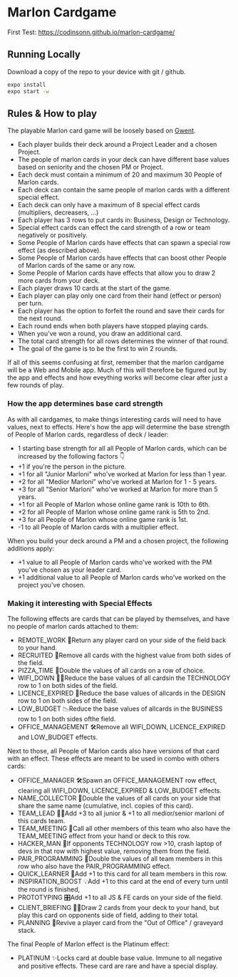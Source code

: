 # Marlon Cardgame

First Test: https://codinsonn.github.io/marlon-cardgame/

## Running Locally

Download a copy of the repo to your device with git / github.

```bash
expo install
expo start -w
```

## Rules & How to play

The playable Marlon card game will be loosely based on [Gwent](https://www.playgwent.com/en/join).

-   Each player builds their deck around a Project Leader and a chosen Project.
-   The people of marlon cards in your deck can have different base values based on seniority and the chosen PM or Project.
-   Each deck must contain a minimum of 20 and maximum 30 People of Marlon cards.
-   Each deck can contain the same people of marlon cards with a different special effect.
-   Each deck can only have a maximum of 8 special effect cards (multipliers, decreasers, ...)
-   Each player has 3 rows to put cards in: Business, Design or Technology.
-   Special effect cards can effect the card strength of a row or team negatively or positively.
-   Some People of Marlon cards have effects that can spawn a special row effect (as described above).
-   Some People of Marlon cards have effects that can boost other People of Marlon cards of the same or any row.
-   Some People of Marlon cards have effects that allow you to draw 2 more cards from your deck.
-   Each player draws 10 cards at the start of the game.
-   Each player can play only one card from their hand (effect or person) per turn.
-   Each player has the option to forfeit the round and save their cards for the next round.
-   Each round ends when both players have stopped playing cards.
-   When you've won a round, you draw an additional card.
-   The total card strength for all rows determines the winner of that round.
-   The goal of the game is to be the first to win 2 rounds.

If all of this seems confusing at first, remember that the marlon cardgame will be a Web and Mobile app. Much of this will therefore be figured out by the app and effects and how eveything works will become clear after just a few rounds of play.

### How the app determines base card strength

As with all cardgames, to make things interesting cards will need to have values, next to effects. Here's how the app will determine the base strength of People of Marlon cards, regardless of deck / leader:

-   1 starting base strength for all all People of Marlon cards, which can be increased by the following factors 👇
-   +1 if you're the person in the picture.
-   +1 for all "Junior Marloni" who've worked at Marlon for less than 1 year.
-   +2 for all "Medior Marloni" who've worked at Marlon for 1 - 5 years.
-   +3 for all "Senior Marloni" who've worked at Marlon for more than 5 years.
-   +1 for all People of Marlon whose online game rank is 10th to 6th.
-   +2 for all People of Marlon whose online game rank is 5th to 2nd.
-   +3 for all People of Marlon whose online game rank is 1st.
-   -1 to all People of Marlon cards with a multiplier effect.

When you build your deck around a PM and a chosen project, the following additions apply:

-   +1 value to all People of Marlon cards who've worked with the PM you've chosen as your leader card.
-   +1 additional value to all People of Marlon cards who've worked on the project you've chosen.

### Making it interesting with Special Effects

The following effects are cards that can be played by themselves, and have no people of marlon cards attached to them:

-   REMOTE_WORK 🏡Return any player card on your side of the field back to your hand.
-   RECRUITED 👋Remove all cards with the highest value from both sides of the field.
-   PIZZA_TIME 🍕Double the values of all cards on a row of choice.
-   WIFI_DOWN 🙅‍♂️Reduce the base values of all cardsin the TECHNOLOGY row to 1 on both sides of the field.
-   LICENCE_EXPIRED 🔐Reduce the base values of allcards in the DESIGN row to 1 on both sides of the field.
-   LOW_BUDGET 📉Reduce the base values of allcards in the BUSINESS row to 1 on both sides ofthe field.
-   OFFICE_MANAGEMENT 🛠Remove all WIFI_DOWN, LICENCE_EXPIRED and LOW_BUDGET effects.

Next to those, all People of Marlon cards also have versions of that card with an effect. These effects are meant to be used in combo with others cards:

-   OFFICE_MANAGER 🛠Spawn an OFFICE_MANAGEMENT row effect, clearing all WIFI_DOWN, LICENCE_EXPIRED & LOW_BUDGET effects.
-   NAME_COLLECTOR 👥Double the values of all cards on your side that share the same name (cumulative, incl. copies of this card).
-   TEAM_LEAD 🧙‍♂️Add +3 to all junior & +1 to all medior/senior marloni of this cards team.
-   TEAM_MEETING 🚀Call all other members of this team who also have the TEAM_MEETING effect from your hand or deck to this row.
-   HACKER_MAN 🤖If opponents TECHNOLOGY row >10, crash laptop of devs in that row with highest value, removing them from the field.
-   PAIR_PROGRAMMING 🤝Double the values of all team members in this row who also have the PAIR_PROGRAMMING effect.
-   QUICK_LEARNER 👾Add +1 to this card for all team members in this row.
-   INSPIRATION_BOOST 💡Add +1 to this card at the end of every turn until the round is finished,
-   PROTOTYPING 🎛Add +1 to all JS & FE cards on your side of the field.
-   CLIENT_BRIEFING 💁‍♂️Draw 2 cards from your deck to your hand, but play this card on opponents side of field, adding to their total.
-   PLANNING 📅Revive a player card from the "Out of Office" / graveyard stack.

The final People of Marlon effect is the Platinum effect:

-   PLATINUM ✨Locks card at double base value. Immune to all negative and positive effects. These card are rare and have a special display.
